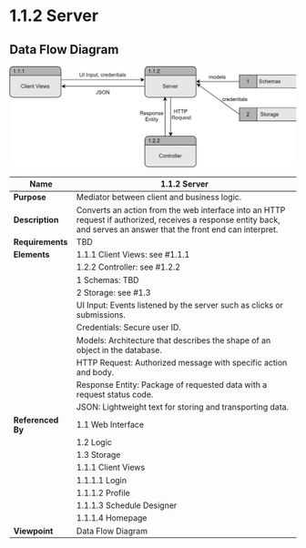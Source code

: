 # 1.1.2 Server

## Data Flow Diagram

![](TeamThreeFiles/1.1.2%20Server%20DFD.drawio.svg)


<div style="page-break-after: always;"></div>


| Name| 1.1.2 Server                   |
| --------------------------------------- | ------------------------------------- |
| __Purpose__      | Mediator between client and business logic.       |
| __Description__  | Converts an action from the web interface into an HTTP request if authorized, receives a response entity back, and serves an answer that the front end can interpret. |
| __Requirements__ | TBD                                               |
| __Elements__     | 1.1.1 Client Views: see #1.1.1                  |
|                  | 1.2.2 Controller: see #1.2.2                            |
|                  | 1 Schemas: TBD                         |
|                  | 2 Storage: see #1.3 |
|                  | UI Input: Events listened by the server such as clicks or submissions.    |
|                  | Credentials: Secure user ID.
|                  | Models: Architecture that describes the shape of an object in the database. |
|                  | HTTP Request: Authorized message with specific action and body. |
|                  | Response Entity: Package of requested data with a request status code. |
|                  | JSON: Lightweight text for storing and transporting data.|
| __Referenced By__ | 1.1 Web Interface                                   |
|                  | 1.2 Logic|      
|                  | 1.3 Storage|
|                  | 1.1.1 Client Views                                  |
|                  | 1.1.1.1 Login                                         |
|                  | 1.1.1.2 Profile                                       |
|                  | 1.1.1.3 Schedule Designer                             |
|                  | 1.1.1.4 Homepage                                      |
| __Viewpoint__    | Data Flow Diagram |
